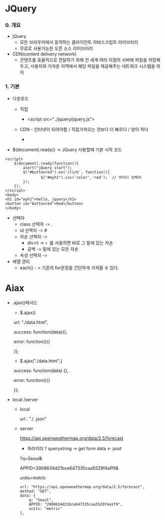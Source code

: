 # JQuery

### 0. 개요

- jQuery  
  -  모든 브라우저에서 동작하는 클라이언트 자바스크립트 라이브러리
  - 무료로 사용가능한 오픈 소스 라이브러리
- CDN(content delivery network)
  - 콘텐츠를 효율적으로 전달하기 위해 전 세계 여러 지점의 서버에 파일을 저장해두고, 사용자와 가까운 지역에서 해당 파일을 제공해주는 네트워크 시스템을 의미

### 1. 기본

- 다운로드
  - 직접

    - <script src="../jquery/jquery.js"></script>

  - CDN - 인터넷이 되어야함 / 직접가져오는 것보다 더 빠르다 / 양이 적다 

    - <script src="https://ajax.googleapis.com/ajax/libs/jquery/3.4.1/jquery.min.js"></script>

- $(document).ready() -> JQuery 사용할때 기본 시작 코드 

```
<script>
	$(document).ready(function(){
        alert("jQuery start");
        $("#buttonred").on('click', function(){
                $("#myh1").css('color','red');  // 아이디 선택자
        });
    });
</script>
<body>
<h1 id="myh1">hello, jquery</h1>
<button id="buttonred">Red</button>
</body>
```

- 선택자
  - class 선택자 -> .
  - id 선책자 -> #
  - 자손 선택자 ->   
    - div>li -> `> `를 사용하면 바로 그 밑에 있는 자손 
    - 공백 -> 밑에 있는 모든 자손 
  - 속성 선택자 -> 
- 배열 관리
  - each() - > 기존의 for문장을 간단하게 가져올 수 있다. 





# Aiax

- .ajax()메서드 

  -  $.ajax({

    ​        url: "./data.html",

    ​        success: function(data){},

    ​        error: function(){}

    ​      });

  -  $.ajax("./data.html",{

    ​        success: function(data) {},

    ​        error: function(){}

    ​      });

- local /server 

  - local 

    url : "./ .json"

  - server 

    https://api.openweathermap.org/data/2.5/forecast

    - 파라미터  ? querystring -> get          form data <- post

    ?q=Seoul&

    APPID=2908634d21bce647335caa5529f4a1f9&

    units=metric

    ```
    url: "https://api.openweathermap.org/data/2.5/forecast",
    method: "GET",
    data: {
        q: "Seoul",
        APPID: "2908634d21bce647335caa5529f4a1f9",
        units: "metric"
    },
    ```

    

